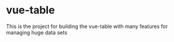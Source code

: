# vue-table

This is the project for building the vue-table with many features for managing huge data sets